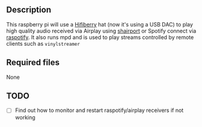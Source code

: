 ## Description
This raspberry pi will use a [Hifiberry](https://www.hifiberry.com/) hat (now it's using a USB DAC) to play high quality audio received via Airplay using [shairport](https://github.com/mikebrady/shairport-sync) or Spotify connect via [raspotify](https://github.com/dtcooper/raspotify). It also runs mpd and is used to play streams controlled by remote clients such as `vinylstreamer`

## Required files
None

## TODO
- [ ] Find out how to monitor and restart raspotify/airplay receivers if not working